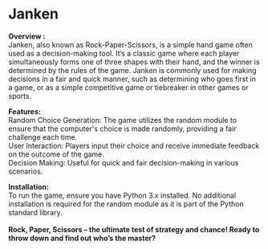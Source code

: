 # Janken

**Overview :** <br>
Janken, also known as Rock-Paper-Scissors, is a simple hand game often used as a decision-making tool. It’s a classic game where each player simultaneously forms one of three shapes with their hand, and the winner is determined by the rules of the game. Janken is commonly used for making decisions in a fair and quick manner, such as determining who goes first in a game, or as a simple competitive game or tiebreaker in other games or sports.

**Features:**
<br>Random Choice Generation:  The game utilizes the random module to ensure that the computer's choice is made randomly, providing a fair challenge each time. <br>
User Interaction:  Players input their choice and receive immediate feedback on the outcome of the game.<br>
Decision Making:  Useful for quick and fair decision-making in various scenarios.

**Installation:**
<br>
To run the game, ensure you have Python 3.x installed. No additional installation is required for the random module as it is part of the Python standard library.
<br>
<br>
**Rock, Paper, Scissors – the ultimate test of strategy and chance! Ready to throw down and find out who’s the master?**

